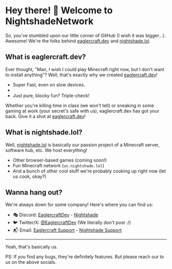 # Hey there! 👋 Welcome to NightshadeNetwork

So, you've stumbled upon our little corner of GitHub (I wish it was bigger...). Awesome! We're the folks behind [eaglercraft.dev](https://eaglercraft.dev/) and [nightshade.lol](https://nightshade.lol/).

## What is eaglercraft.dev?

Ever thought, "Man, I wish I could play Minecraft right now, but I don't want to install anything"? Well, that's exactly why we created [eaglercraft.dev](https://eaglercraft.dev/)!

- Super Fast, even on slow devices.
- 
- Just pure, blocky fun? Triple-check!

Whether you're killing time in class (we won't tell) or sneaking in some gaming at work (your secret's safe with us), eaglercraft.dev has got your back. Give it a shot at [eaglercraft.dev](https://eaglercraft.dev/)!

## What is nightshade.lol?

Well, [nightshade.lol](https://nightshade.lol) is basically our passion project of a Minecraft server, software hub, etc. We host everything!

- Other browser-based games (coming soon!)
- Fun Minecraft network (`us.nightshade.lol`)
- And a bunch of other cool stuff we're probably cooking up right now (let us cook, okay?)

## Wanna hang out?

We're always down for some company! Here's where you can find us:

- 🎭 Discord: [EaglercraftDev](https://discord.eaglercraft.dev/) - [Nightshade](https://service.nightshade.lol/)
- 🐦 Twitter/X: [@EaglercraftDev](https://x.com/EaglercraftDev) (We literally don't post :/)
- 📬 Email: [Eaglercraft Support](mailto:support@eaglercraft.dev) - [Nightshade Support](mailto:support@nightshade.lol)

---

Yeah, that's basically us.

PS: If you find any bugs, they're definitely features. But please reach our to us on the above socials.
